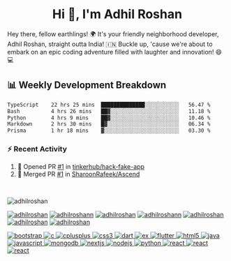 
<h1 align="center">Hi 👋, I'm <span class="name">Adhil Roshan</span></h1>
Hey there, fellow earthlings! 🌍 It's your friendly neighborhood developer, Adhil Roshan, straight outta India! 🇮🇳 Buckle up, 'cause we're about to embark on an epic coding adventure filled with laughter and innovation! 😄💻

<!-- ## <b> 🥅 2024 Goals </b>
<i>

- Make projects in AI and Web3
- Kubernetes integration and Microservice Projects
</i> -->
<!-- <br /> -->

<!-- >If you want something you've never had, you must be willing to do something you've never done. -->
<!-- Thomas jefferson -->

<!-- [![adhilroshan's GitHub | Stats](https://stats.quine.sh/adhilroshan/github?theme=light)](https://quine.sh) -->

## <b> 📊 Weekly Development Breakdown </b>

<!--START_SECTION:waka-->

```txt
TypeScript    22 hrs 25 mins  ██████████████░░░░░░░░░░░   56.47 %
Bash          4 hrs 26 mins   ██▓░░░░░░░░░░░░░░░░░░░░░░   11.18 %
Python        4 hrs 9 mins    ██▓░░░░░░░░░░░░░░░░░░░░░░   10.46 %
Markdown      2 hrs 30 mins   █▓░░░░░░░░░░░░░░░░░░░░░░░   06.34 %
Prisma        1 hr 18 mins    ▓░░░░░░░░░░░░░░░░░░░░░░░░   03.30 %
```

<!--END_SECTION:waka-->

<!-- [![adhilroshan's GitHub | Topics](https://stats.quine.sh/adhilroshan/topics-over-time?theme=dark)](https://quine.sh) -->

<!--START_SECTION:recentwaka-->
<!--END_SECTION:recentwaka-->


### :zap: <b> Recent Activity </b>

<!--START_SECTION:activity-->
1. 💪 Opened PR [#1](https://github.com/tinkerhub/hack-fake-app/pull/1) in [tinkerhub/hack-fake-app](https://github.com/tinkerhub/hack-fake-app)
2. 🎉 Merged PR [#1](https://github.com/SharoonRafeek/Ascend/pull/1) in [SharoonRafeek/Ascend](https://github.com/SharoonRafeek/Ascend)
<!--END_SECTION:activity-->

<br>
<p align="left"> <img src="https://komarev.com/ghpvc/?username=adhilroshan&label=Profile%20views&color=1da1f2&style=for-the-badge" alt="adhilroshan" /> </p>
<p align="left">
<!-- TELEGRAM -->
<a href="https://t.me/adhil_roshan" target="blank"><img src="https://img.shields.io/badge/Telegram-2CA5E0?style=for-the-badge&logo=telegram&logoColor=white" alt="adhilroshan" /></a>
<!-- TWITTER -->
<a href="https://twitter.com/adhilroshann" target="blank"><img src="https://img.shields.io/badge/Twitter-1DA1F2?style=for-the-badge&logo=twitter&logoColor=white" alt="adhilroshann" /></a>
<!-- LINKEDIN -->
<a href="https://www.linkedin.com/in/adhilroshan/" target="blank"><img src="https://img.shields.io/badge/LinkedIn-0077B5?style=for-the-badge&logo=linkedin&logoColor=white" alt="adhilroshan" /></a>
<!-- INSTAGRAM -->
<a href="https://instagram.com/adhilroshann" target="blank"><img src="https://img.shields.io/badge/Instagram-E4405F?style=for-the-badge&logo=instagram&logoColor=white" alt="adhilroshann" /></a>
<!-- DISCORD -->
<a href="https://discord.com/channels/AdhilRoshan#6661" target="blank"><img src="https://img.shields.io/badge/Discord-7289DA?style=for-the-badge&logo=discord&logoColor=white" alt="adhilroshan" /></a>
<!-- MEDIUM -->
<a href="https://medium.com/@adhilroshan" target="blank"><img src="https://img.shields.io/badge/Medium-12100E?style=for-the-badge&logo=medium&logoColor=white" alt="adhilroshan" /></a>
<!-- DEV.TO -->
<a href="https://dev.to/adhilroshan" target="blank"><img src="https://img.shields.io/badge/dev.to-0A0A0A?style=for-the-badge&logo=dev.to&logoColor=white" alt="adhilroshan" /></a>

</p>


<!-- ## 🧑🏻‍💻 Tech :  -->

<p align="left"><a href="https://getbootstrap.com" target="_blank" rel="noreferrer"> <img src="https://img.shields.io/badge/Bootstrap-563D7C?style=for-the-badge&logo=bootstrap&logoColor=white" alt="bootstrap" /> </a>
<!-- C -->
<a href="https://www.cprogramming.com/" target="_blank" rel="noreferrer"> <img src="https://img.shields.io/badge/C-00599C?style=for-the-badge&logo=c&logoColor=white" alt="c"/> </a>
<!-- C++ -->
<a href="https://www.w3schools.com/cpp/" target="_blank" rel="noreferrer"> <img src="https://img.shields.io/badge/C%2B%2B-00599C?style=for-the-badge&logo=c%2B%2B&logoColor=white" alt="cplusplus"/> </a>
<!-- CSS -->
<a href="https://www.w3schools.com/css/" target="_blank" rel="noreferrer"> <img src="https://img.shields.io/badge/CSS3-1572B6?style=for-the-badge&logo=css3&logoColor=white" alt="css3"/> </a>
<!-- DART -->
<a href="https://dart.dev" target="_blank" rel="noreferrer"> <img src="https://img.shields.io/badge/Dart-0175C2?style=for-the-badge&logo=dart&logoColor=white" alt="dart" /> </a>
<!-- Express JS -->
<a href="https://expressjs.com/" target="_blank" rel="noreferrer"> <img src="https://img.shields.io/badge/express.js-%23404d59.svg?style=for-the-badge&logo=express&logoColor=%2361DAFB" alt="ex" /> </a>
<!-- FLUTTER -->
<a href="https://flutter.dev" target="_blank" rel="noreferrer"> <img src="https://img.shields.io/badge/Flutter-02569B?style=for-the-badge&logo=flutter&logoColor=white" alt="flutter"/> </a>
<!-- HTML -->
<a href="https://www.w3.org/html/" target="_blank" rel="noreferrer"> <img src="https://img.shields.io/badge/HTML5-E34F26?style=for-the-badge&logo=html5&logoColor=white" alt="html5"/> </a>
<!-- JAVA -->
<a href="https://www.java.com" target="_blank" rel="noreferrer"> <img src="https://img.shields.io/badge/Java-ED8B00?style=for-the-badge&logo=java&logoColor=white" alt="java"/> </a>
<!-- JAVASCRIPT -->
<a href="https://developer.mozilla.org/en-US/docs/Web/JavaScript" target="_blank" rel="noreferrer"> <img src="https://img.shields.io/badge/JavaScript-F7DF1E?style=for-the-badge&logo=javascript&logoColor=black" alt="javascript"/> </a>
<!-- MONGODB -->
<a href="https://www.mongodb.com/" target="_blank" rel="noreferrer"> <img src="https://img.shields.io/badge/MongoDB-4EA94B?style=for-the-badge&logo=mongodb&logoColor=white" alt="mongodb"/> </a>
<!-- NEXTJS -->
<a href="https://nextjs.org/" target="_blank" rel="noreferrer"> <img src="https://img.shields.io/badge/next.js-000000?style=for-the-badge&logo=nextdotjs&logoColor=white" alt="nextjs"/> </a>
<!-- NODEJS -->
<a href="https://nodejs.org" target="_blank" rel="noreferrer"> <img src="https://img.shields.io/badge/Node.js-43853D?style=for-the-badge&logo=node.js&logoColor=white" alt="nodejs"/> </a>
<!-- PYTHON -->
<a href="https://www.python.org" target="_blank" rel="noreferrer"> <img src="https://img.shields.io/badge/Python-3776AB?style=for-the-badge&logo=python&logoColor=white" alt="python" /> </a>
<!-- REACT -->
<a href="https://reactjs.org/" target="_blank" rel="noreferrer"> <img src="https://img.shields.io/badge/React-20232A?style=for-the-badge&logo=react&logoColor=61DAFB" alt="react"/> </a>
<!-- Svelte -->
<a href="https://svelte.dev/" target="_blank" rel="noreferrer"> <img src="https://img.shields.io/badge/svelte-%23f1413d.svg?style=for-the-badge&logo=svelte&logoColor=white" alt="react"/> </a>
<!-- Tailwind CSS -->
<a href="https://tailwindcss.com" target="_blank" rel="noreferrer"> <img src="https://img.shields.io/badge/tailwindcss-%2338B2AC.svg?style=for-the-badge&logo=tailwind-css&logoColor=white" alt="react"/> </a>
</p>

<!-- <p><img align="center" src="https://github-readme-stats.vercel.app/api/top-langs?username=adhilroshan&show_icons=true&locale=en&layout=compact&theme=dark&" alt="adhilroshan" /></p>

<br />

<p>&nbsp;<img align="center" src="https://github-readme-stats.vercel.app/api?username=adhilroshan&show_icons=true&locale=en&theme=dark" alt="adhilroshan" /></p>
<br />
<p><img align="center" src="https://github-readme-streak-stats.herokuapp.com/?user=adhilroshan&theme=dark&" alt="adhilroshan" /></p> -->

<!-- <details>
  <summary>:zap: Recent GitHub Activity</summary>
  

</details> -->

